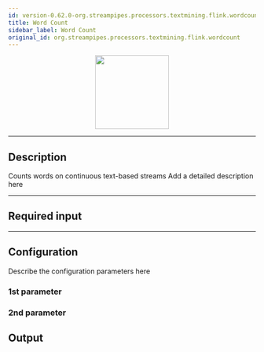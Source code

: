 ```yaml
---
id: version-0.62.0-org.streampipes.processors.textmining.flink.wordcount
title: Word Count
sidebar_label: Word Count
original_id: org.streampipes.processors.textmining.flink.wordcount
---
```




<p align="center"> 
    <img src="/img/pipeline-elements/org.streampipes.processors.textmining.flink.wordcount/icon.png" width="150px;" class="pe-image-documentation"/>
</p>

***

## Description

Counts words on continuous text-based streams
Add a detailed description here

***

## Required input


***

## Configuration

Describe the configuration parameters here

### 1st parameter


### 2nd parameter

## Output